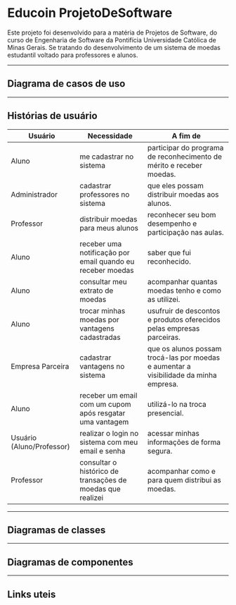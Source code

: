 # Educoin ProjetoDeSoftware

Este projeto foi desenvolvido para a matéria de Projetos de Software, do curso de Engenharia de Software da Pontifícia Universidade Católica de Minas Gerais. Se tratando do desenvolvimento de um sistema de moedas estudantil voltado para professores e alunos.

---

## Diagrama de casos de uso

---

## Histórias de usuário

| Usuário            | Necessidade                                           | A fim de                                               |
|--------------------|------------------------------------------------------|-------------------------------------------------------|
| Aluno              | me cadastrar no sistema                              | participar do programa de reconhecimento de mérito e receber moedas. |
| Administrador      | cadastrar professores no sistema                     | que eles possam distribuir moedas aos alunos.         |
| Professor          | distribuir moedas para meus alunos                   | reconhecer seu bom desempenho e participação nas aulas.|
| Aluno              | receber uma notificação por email quando eu receber moedas | saber que fui reconhecido.                            |
| Aluno              | consultar meu extrato de moedas                      | acompanhar quantas moedas tenho e como as utilizei.   |
| Aluno              | trocar minhas moedas por vantagens cadastradas       | usufruir de descontos e produtos oferecidos pelas empresas parceiras. |
| Empresa Parceira    | cadastrar vantagens no sistema                       | que os alunos possam trocá-las por moedas e aumentar a visibilidade da minha empresa. |
| Aluno              | receber um email com um cupom após resgatar uma vantagem | utilizá-lo na troca presencial.                       |
| Usuário (Aluno/Professor) | realizar o login no sistema com meu email e senha | acessar minhas informações de forma segura.          |
| Professor          | consultar o histórico de transações de moedas que realizei | acompanhar como e para quem distribui as moedas.     |


---

## Diagramas de classes

---

## Diagramas de componentes

---

## Links uteis 
